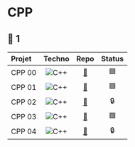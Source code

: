 # CPP

## 🔴 1
| **Projet**        | **Techno**                                                                                           |**Repo**                                        |**Status**|
| :---------------  |:---------------:                                                                                     |:-----:                                         |:------:|
| CPP 00            | <img alt="C++" 		        src="https://img.shields.io/badge/-C++-00599C?logo=C++&logoColor=white"/>  |[🔗](https://github.com/Madness807/CPP_00)      |🟩|
| CPP 01            | <img alt="C++" 			      src="https://img.shields.io/badge/-C++-00599C?logo=C++&logoColor=white"/>  |[🔗](https://github.com/Madness807/CPP_01)      |🟩|
| CPP 02            | <img alt="C++" 			      src="https://img.shields.io/badge/-C++-00599C?logo=C++&logoColor=white"/>  |[🔗](https://github.com/Madness807/CPP_02)      |🔒|
| CPP 03            | <img alt="C++" 			      src="https://img.shields.io/badge/-C++-00599C?logo=C++&logoColor=white"/>  |[🔗](https://github.com/Madness807/CPP_03)      |🟩|
| CPP 04            | <img alt="C++" 			      src="https://img.shields.io/badge/-C++-00599C?logo=C++&logoColor=white"/>  |[🔗](https://github.com/Madness807/CPP_04)      |🔒|
